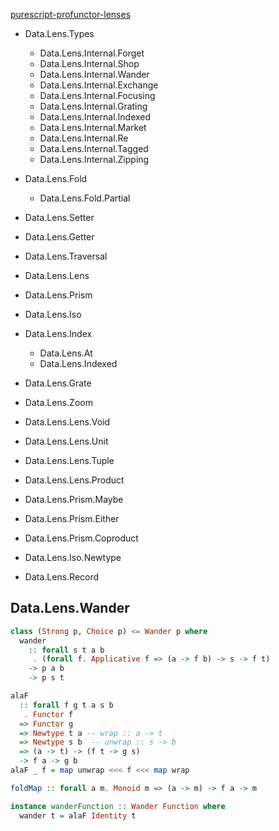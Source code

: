 [purescript-profunctor-lenses](https://pursuit.purescript.org/packages/purescript-profunctor-lenses)

- Data.Lens.Types 
  - Data.Lens.Internal.Forget 
  - Data.Lens.Internal.Shop 
  - Data.Lens.Internal.Wander 
  - Data.Lens.Internal.Exchange 
  - Data.Lens.Internal.Focusing 
  - Data.Lens.Internal.Grating 
  - Data.Lens.Internal.Indexed 
  - Data.Lens.Internal.Market 
  - Data.Lens.Internal.Re 
  - Data.Lens.Internal.Tagged 
  - Data.Lens.Internal.Zipping 


- Data.Lens.Fold 
  - Data.Lens.Fold.Partial 
- Data.Lens.Setter 
- Data.Lens.Getter 
- Data.Lens.Traversal 
- Data.Lens.Lens 
- Data.Lens.Prism 
- Data.Lens.Iso 
- Data.Lens.Index 
  - Data.Lens.At 
  - Data.Lens.Indexed 
- Data.Lens.Grate 
- Data.Lens.Zoom

- Data.Lens.Lens.Void 
- Data.Lens.Lens.Unit 
- Data.Lens.Lens.Tuple 
- Data.Lens.Lens.Product 
- Data.Lens.Prism.Maybe 
- Data.Lens.Prism.Either 
- Data.Lens.Prism.Coproduct 
- Data.Lens.Iso.Newtype 
- Data.Lens.Record 

## Data.Lens.Wander

```purescript
class (Strong p, Choice p) <= Wander p where
  wander
    :: forall s t a b
     . (forall f. Applicative f => (a -> f b) -> s -> f t)
    -> p a b
    -> p s t

alaF 
  :: forall f g t a s b
   . Functor f 
  => Functor g 
  => Newtype t a -- wrap :: a -> t
  => Newtype s b  -- unwrap :: s -> b
  => (a -> t) -> (f t -> g s) 
  -> f a -> g b
alaF _ f = map unwrap <<< f <<< map wrap

foldMap :: forall a m. Monoid m => (a -> m) -> f a -> m

instance wanderFunction :: Wander Function where
  wander t = alaF Identity t
```
